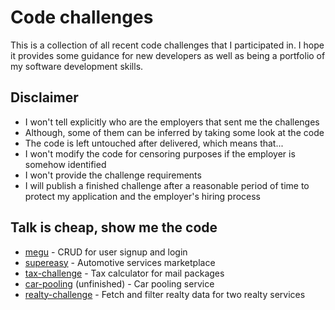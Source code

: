 # Code challenges

This is a collection of all recent code challenges that I participated in. I hope it provides some guidance for new developers as well as being a portfolio of my software development skills.

## Disclaimer

- I won't tell explicitly who are the employers that sent me the challenges
- Although, some of them can be inferred by taking some look at the code
- The code is left untouched after delivered, which means that...
- I won't modify the code for censoring purposes if the employer is somehow identified
- I won't provide the challenge requirements
- I will publish a finished challenge after a reasonable period of time to protect my application and the employer's hiring process

## Talk is cheap, show me the code

- [megu](//github.com/mendelgusmao/code-challenges/tree/megu) - CRUD for user signup and login
- [supereasy](//github.com/mendelgusmao/code-challenges/tree/supereasy) - Automotive services marketplace
- [tax-challenge](//github.com/mendelgusmao/code-challenges/tree/tax-challenge) - Tax calculator for mail packages
- [car-pooling](//github.com/mendelgusmao/code-challenges/tree/car-pooling) (unfinished) - Car pooling service
- [realty-challenge](//github.com/mendelgusmao/code-challenges/tree/realty-challenge) - Fetch and filter realty data for two realty services
